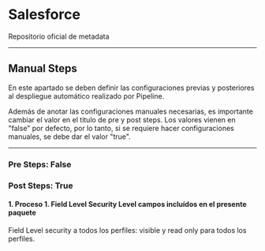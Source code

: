 # Salesforce

Repositorio oficial de metadata

--------

## Manual Steps

En este apartado se deben definir las configuraciones previas y posteriores al despliegue automático realizado por Pipeline.

Además de anotar las configuraciones manuales necesarias, es importante cambiar el valor en el titulo de pre y post steps. Los valores vienen en "false" por defecto, por lo tanto, si se requiere hacer configuraciones manuales, se debe dar el valor "true".

--------

### Pre Steps: False

### Post Steps: True

#### 1. Proceso 1. Field Level Security Level campos incluídos en el presente paquete
 
Field Level security a todos los perfiles: visible y read only para todos los perfiles.




